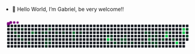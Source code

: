 - 👋 Hello World, I’m Gabriel, be very welcome!!



<svg viewBox="-16 -32 880 192" width="880" height="192" xmlns="http://www.w3.org/2000/svg"><desc>Generated with https://github.com/Platane/snk</desc><style>:root{--cb:#1b1f230a;--cs:purple;--ce:#161b22;--c0:#161b22;--c1:#01311f;--c2:#034525;--c3:#0f6d31;--c4:#00c647}.c{shape-rendering:geometricPrecision;fill:var(--ce);stroke-width:1px;stroke:var(--cb);animation:none 39300ms linear infinite;width:12px;height:12px}@keyframes c0{0.75%{fill:var(--c1)}0.77%,100%{fill:var(--ce)}}.c.c0{fill:var(--c1);animation-name:c0}@keyframes c1{45.54%{fill:var(--c2)}45.56%,100%{fill:var(--ce)}}.c.c1{fill:var(--c2);animation-name:c1}@keyframes c2{46.05%{fill:var(--c2)}46.07%,100%{fill:var(--ce)}}.c.c2{fill:var(--c2);animation-name:c2}@keyframes c3{1.52%{fill:var(--c1)}1.54%,100%{fill:var(--ce)}}.c.c3{fill:var(--c1);animation-name:c3}@keyframes c4{2.28%{fill:var(--c1)}2.3%,100%{fill:var(--ce)}}.c.c4{fill:var(--c1);animation-name:c4}@keyframes c5{3.04%{fill:var(--c1)}3.06%,100%{fill:var(--ce)}}.c.c5{fill:var(--c1);animation-name:c5}@keyframes c6{72.76%{fill:var(--c3)}72.78%,100%{fill:var(--ce)}}.c.c6{fill:var(--c3);animation-name:c6}@keyframes c7{4.32%{fill:var(--c1)}4.34%,100%{fill:var(--ce)}}.c.c7{fill:var(--c1);animation-name:c7}@keyframes c8{4.82%{fill:var(--c1)}4.84%,100%{fill:var(--ce)}}.c.c8{fill:var(--c1);animation-name:c8}@keyframes c9{42.23%{fill:var(--c2)}42.25%,100%{fill:var(--ce)}}.c.c9{fill:var(--c2);animation-name:c9}@keyframes ca{5.59%{fill:var(--c1)}5.61%,100%{fill:var(--ce)}}.c.ca{fill:var(--c1);animation-name:ca}@keyframes cb{41.47%{fill:var(--c2)}41.49%,100%{fill:var(--ce)}}.c.cb{fill:var(--c2);animation-name:cb}@keyframes cc{6.61%{fill:var(--c1)}6.63%,100%{fill:var(--ce)}}.c.cc{fill:var(--c1);animation-name:cc}@keyframes cd{42.74%{fill:var(--c2)}42.76%,100%{fill:var(--ce)}}.c.cd{fill:var(--c2);animation-name:cd}@keyframes ce{5.84%{fill:var(--c1)}5.86%,100%{fill:var(--ce)}}.c.ce{fill:var(--c1);animation-name:ce}@keyframes cf{6.1%{fill:var(--c1)}6.12%,100%{fill:var(--ce)}}.c.cf{fill:var(--c1);animation-name:cf}@keyframes cg{8.9%{fill:var(--c1)}8.92%,100%{fill:var(--ce)}}.c.cg{fill:var(--c1);animation-name:cg}@keyframes ch{9.4%{fill:var(--c1)}9.42%,100%{fill:var(--ce)}}.c.ch{fill:var(--c1);animation-name:ch}@keyframes ci{69.71%{fill:var(--c3)}69.73%,100%{fill:var(--ce)}}.c.ci{fill:var(--c3);animation-name:ci}@keyframes cj{10.42%{fill:var(--c1)}10.44%,100%{fill:var(--ce)}}.c.cj{fill:var(--c1);animation-name:cj}@keyframes ck{10.68%{fill:var(--c1)}10.7%,100%{fill:var(--ce)}}.c.ck{fill:var(--c1);animation-name:ck}@keyframes cl{11.69%{fill:var(--c1)}11.71%,100%{fill:var(--ce)}}.c.cl{fill:var(--c1);animation-name:cl}@keyframes cm{34.85%{fill:var(--c2)}34.87%,100%{fill:var(--ce)}}.c.cm{fill:var(--c2);animation-name:cm}@keyframes cn{78.87%{fill:var(--c4)}78.89%,100%{fill:var(--ce)}}.c.cn{fill:var(--c4);animation-name:cn}@keyframes co{18.57%{fill:var(--c1)}18.59%,100%{fill:var(--ce)}}.c.co{fill:var(--c1);animation-name:co}@keyframes cp{14.24%{fill:var(--c1)}14.26%,100%{fill:var(--ce)}}.c.cp{fill:var(--c1);animation-name:cp}@keyframes cq{34.34%{fill:var(--c2)}34.36%,100%{fill:var(--ce)}}.c.cq{fill:var(--c2);animation-name:cq}@keyframes cr{36.38%{fill:var(--c2)}36.4%,100%{fill:var(--ce)}}.c.cr{fill:var(--c2);animation-name:cr}@keyframes cs{33.58%{fill:var(--c2)}33.6%,100%{fill:var(--ce)}}.c.cs{fill:var(--c2);animation-name:cs}@keyframes ct{17.04%{fill:var(--c1)}17.06%,100%{fill:var(--ce)}}.c.ct{fill:var(--c1);animation-name:ct}@keyframes cu{15.26%{fill:var(--c1)}15.28%,100%{fill:var(--ce)}}.c.cu{fill:var(--c1);animation-name:cu}@keyframes cv{33.32%{fill:var(--c2)}33.34%,100%{fill:var(--ce)}}.c.cv{fill:var(--c2);animation-name:cv}@keyframes cw{16.78%{fill:var(--c1)}16.8%,100%{fill:var(--ce)}}.c.cw{fill:var(--c1);animation-name:cw}@keyframes cx{16.27%{fill:var(--c1)}16.29%,100%{fill:var(--ce)}}.c.cx{fill:var(--c1);animation-name:cx}@keyframes cy{21.62%{fill:var(--c1)}21.64%,100%{fill:var(--ce)}}.c.cy{fill:var(--c1);animation-name:cy}@keyframes cz{31.29%{fill:var(--c2)}31.31%,100%{fill:var(--ce)}}.c.cz{fill:var(--c2);animation-name:cz}@keyframes c10{24.93%{fill:var(--c1)}24.95%,100%{fill:var(--ce)}}.c.c10{fill:var(--c1);animation-name:c10}@keyframes c11{25.18%{fill:var(--c1)}25.2%,100%{fill:var(--ce)}}.c.c11{fill:var(--c1);animation-name:c11}@keyframes c12{63.6%{fill:var(--c3)}63.62%,100%{fill:var(--ce)}}.c.c12{fill:var(--c3);animation-name:c12}@keyframes c13{22.13%{fill:var(--c1)}22.15%,100%{fill:var(--ce)}}.c.c13{fill:var(--c1);animation-name:c13}@keyframes c14{25.44%{fill:var(--c1)}25.46%,100%{fill:var(--ce)}}.c.c14{fill:var(--c1);animation-name:c14}@keyframes c15{30.02%{fill:var(--c2)}30.04%,100%{fill:var(--ce)}}.c.c15{fill:var(--c2);animation-name:c15}@keyframes c16{24.42%{fill:var(--c1)}24.44%,100%{fill:var(--ce)}}.c.c16{fill:var(--c1);animation-name:c16}@keyframes c17{24.16%{fill:var(--c1)}24.18%,100%{fill:var(--ce)}}.c.c17{fill:var(--c1);animation-name:c17}@keyframes c18{23.91%{fill:var(--c1)}23.93%,100%{fill:var(--ce)}}.c.c18{fill:var(--c1);animation-name:c18}@keyframes c19{29.76%{fill:var(--c2)}29.78%,100%{fill:var(--ce)}}.c.c19{fill:var(--c2);animation-name:c19}@keyframes c1a{22.89%{fill:var(--c1)}22.91%,100%{fill:var(--ce)}}.c.c1a{fill:var(--c1);animation-name:c1a}@keyframes c1b{29%{fill:var(--c2)}29.02%,100%{fill:var(--ce)}}.c.c1b{fill:var(--c2);animation-name:c1b}@keyframes c1c{61.82%{fill:var(--c3)}61.84%,100%{fill:var(--ce)}}.c.c1c{fill:var(--c3);animation-name:c1c}@keyframes c1d{83.45%{fill:var(--c4)}83.47%,100%{fill:var(--ce)}}.c.c1d{fill:var(--c4);animation-name:c1d}@keyframes c1e{27.47%{fill:var(--c1)}27.49%,100%{fill:var(--ce)}}.c.c1e{fill:var(--c1);animation-name:c1e}@keyframes c1f{28.23%{fill:var(--c2)}28.25%,100%{fill:var(--ce)}}.c.c1f{fill:var(--c2);animation-name:c1f}@keyframes c1g{84.72%{fill:var(--c4)}84.74%,100%{fill:var(--ce)}}.c.c1g{fill:var(--c4);animation-name:c1g}@keyframes c1h{86.25%{fill:var(--c4)}86.27%,100%{fill:var(--ce)}}.c.c1h{fill:var(--c4);animation-name:c1h}@keyframes c1i{86%{fill:var(--c4)}86.02%,100%{fill:var(--ce)}}.c.c1i{fill:var(--c4);animation-name:c1i}@keyframes c1j{59.53%{fill:var(--c2)}59.55%,100%{fill:var(--ce)}}.c.c1j{fill:var(--c2);animation-name:c1j}@keyframes c1k{59.02%{fill:var(--c2)}59.04%,100%{fill:var(--ce)}}.c.c1k{fill:var(--c2);animation-name:c1k}.u{transform-origin:0 0;transform:scale(0,1);animation:none linear 39300ms infinite}@keyframes u0{0.75%{transform:scale(0.000,1)}0.77%,1.52%{transform:scale(0.032,1)}1.54%,2.28%{transform:scale(0.065,1)}2.3%,3.04%{transform:scale(0.097,1)}3.06%,4.32%{transform:scale(0.129,1)}4.34%,4.82%{transform:scale(0.161,1)}4.84%,5.59%{transform:scale(0.194,1)}5.61%,5.84%{transform:scale(0.226,1)}5.86%,6.1%{transform:scale(0.258,1)}6.12%,6.61%{transform:scale(0.290,1)}6.63%,8.9%{transform:scale(0.323,1)}8.92%,9.4%{transform:scale(0.355,1)}9.42%,10.42%{transform:scale(0.387,1)}10.44%,10.68%{transform:scale(0.419,1)}10.7%,11.69%{transform:scale(0.452,1)}11.71%,14.24%{transform:scale(0.484,1)}14.26%,15.26%{transform:scale(0.516,1)}15.28%,16.27%{transform:scale(0.548,1)}16.29%,16.78%{transform:scale(0.581,1)}16.8%,17.04%{transform:scale(0.613,1)}17.06%,18.57%{transform:scale(0.645,1)}18.59%,21.62%{transform:scale(0.677,1)}21.64%,22.13%{transform:scale(0.710,1)}22.15%,22.89%{transform:scale(0.742,1)}22.91%,23.91%{transform:scale(0.774,1)}23.93%,24.16%{transform:scale(0.806,1)}24.18%,24.42%{transform:scale(0.839,1)}24.44%,24.93%{transform:scale(0.871,1)}24.95%,25.18%{transform:scale(0.903,1)}25.2%,25.44%{transform:scale(0.935,1)}25.46%,27.47%{transform:scale(0.968,1)}27.49%,100%{transform:scale(1.000,1)}}.u.u0{fill:var(--c1);animation-name:u0;transform-origin:0.0px 0}@keyframes u1{28.23%{transform:scale(0.000,1)}28.25%,29%{transform:scale(0.059,1)}29.02%,29.76%{transform:scale(0.118,1)}29.78%,30.02%{transform:scale(0.176,1)}30.04%,31.29%{transform:scale(0.235,1)}31.31%,33.32%{transform:scale(0.294,1)}33.34%,33.58%{transform:scale(0.353,1)}33.6%,34.34%{transform:scale(0.412,1)}34.36%,34.85%{transform:scale(0.471,1)}34.87%,36.38%{transform:scale(0.529,1)}36.4%,41.47%{transform:scale(0.588,1)}41.49%,42.23%{transform:scale(0.647,1)}42.25%,42.74%{transform:scale(0.706,1)}42.76%,45.54%{transform:scale(0.765,1)}45.56%,46.05%{transform:scale(0.824,1)}46.07%,59.02%{transform:scale(0.882,1)}59.04%,59.53%{transform:scale(0.941,1)}59.55%,100%{transform:scale(1.000,1)}}.u.u1{fill:var(--c2);animation-name:u1;transform-origin:461.2px 0}@keyframes u2{61.82%{transform:scale(0.000,1)}61.84%,63.6%{transform:scale(0.250,1)}63.62%,69.71%{transform:scale(0.500,1)}69.73%,72.76%{transform:scale(0.750,1)}72.78%,100%{transform:scale(1.000,1)}}.u.u2{fill:var(--c3);animation-name:u2;transform-origin:714.1px 0}@keyframes u3{78.87%{transform:scale(0.000,1)}78.89%,83.45%{transform:scale(0.200,1)}83.47%,84.72%{transform:scale(0.400,1)}84.74%,86%{transform:scale(0.600,1)}86.02%,86.25%{transform:scale(0.800,1)}86.27%,100%{transform:scale(1.000,1)}}.u.u3{fill:var(--c4);animation-name:u3;transform-origin:773.6px 0}.s{shape-rendering:geometricPrecision;fill:var(--cs);animation:none linear 39300ms infinite}@keyframes s0{0%,99.75%{transform:translate(0px,-16px)}0.25%{transform:translate(0px,0px)}0.51%{transform:translate(16px,0px)}0.76%{transform:translate(16px,16px)}1.53%,98.22%{transform:translate(64px,16px)}2.29%{transform:translate(64px,64px)}2.8%{transform:translate(96px,64px)}3.05%{transform:translate(96px,80px)}3.56%{transform:translate(128px,80px)}4.33%{transform:translate(128px,32px)}4.83%{transform:translate(160px,32px)}5.09%{transform:translate(160px,48px)}5.34%{transform:translate(176px,48px)}5.6%{transform:translate(176px,64px)}5.85%{transform:translate(192px,64px)}6.36%{transform:translate(192px,96px)}6.87%{transform:translate(160px,96px)}7.38%{transform:translate(160px,64px)}8.4%{transform:translate(224px,64px)}8.91%{transform:translate(224px,32px)}9.92%{transform:translate(288px,32px)}10.18%{transform:translate(288px,48px)}10.43%{transform:translate(304px,48px)}10.69%{transform:translate(304px,64px)}11.2%{transform:translate(336px,64px)}11.7%{transform:translate(336px,32px)}13.99%{transform:translate(480px,32px)}14.25%,34.61%{transform:translate(480px,48px)}15.78%{transform:translate(576px,48px)}16.28%{transform:translate(576px,80px)}17.3%{transform:translate(512px,80px)}17.56%{transform:translate(512px,96px)}18.07%{transform:translate(480px,96px)}18.32%{transform:translate(480px,80px)}18.58%{transform:translate(464px,80px)}18.83%{transform:translate(464px,96px)}21.37%{transform:translate(624px,96px)}21.63%{transform:translate(624px,80px)}22.14%{transform:translate(656px,80px)}22.39%{transform:translate(656px,96px)}23.16%{transform:translate(704px,96px)}23.66%{transform:translate(704px,64px)}23.92%,29.52%{transform:translate(688px,64px)}24.43%{transform:translate(688px,32px)}24.94%,63.1%{transform:translate(656px,32px)}25.19%{transform:translate(656px,48px)}26.21%,56.74%{transform:translate(720px,48px)}26.72%{transform:translate(720px,16px)}27.23%{transform:translate(752px,16px)}27.48%{transform:translate(752px,32px)}27.74%{transform:translate(768px,32px)}28.24%{transform:translate(768px,64px)}29.77%{transform:translate(688px,80px)}30.03%{transform:translate(672px,80px)}30.79%{transform:translate(672px,32px)}32.82%{transform:translate(544px,32px)}33.33%{transform:translate(544px,64px)}34.35%{transform:translate(480px,64px)}34.86%,78.63%{transform:translate(464px,48px)}35.11%{transform:translate(464px,32px)}35.62%{transform:translate(496px,32px)}36.39%{transform:translate(496px,80px)}41.48%{transform:translate(176px,80px)}42.24%{transform:translate(176px,32px)}42.49%{transform:translate(192px,32px)}42.75%{transform:translate(192px,16px)}45.29%{transform:translate(32px,16px)}45.55%{transform:translate(32px,32px)}45.8%{transform:translate(48px,32px)}46.06%{transform:translate(48px,48px)}57%{transform:translate(720px,64px)}58.78%{transform:translate(832px,64px)}59.8%{transform:translate(832px,0px)}61.32%{transform:translate(736px,0px)}61.83%{transform:translate(736px,32px)}63.61%{transform:translate(656px,64px)}63.87%{transform:translate(640px,64px)}64.38%{transform:translate(640px,32px)}72.77%{transform:translate(112px,32px)}73.03%{transform:translate(112px,48px)}78.88%{transform:translate(464px,64px)}83.21%{transform:translate(736px,64px)}83.46%{transform:translate(736px,48px)}84.22%{transform:translate(784px,48px)}84.73%{transform:translate(784px,80px)}85.24%{transform:translate(816px,80px)}86.26%{transform:translate(816px,16px)}98.73%{transform:translate(64px,-16px)}}.s.s0{transform:translate(0px,-16px);animation-name:s0}@keyframes s1{0%,99.75%{transform:translate(16px,-16px)}0.25%{transform:translate(0px,-16px)}0.51%{transform:translate(0px,0px)}0.76%{transform:translate(16px,0px)}1.02%{transform:translate(16px,16px)}1.78%,98.47%{transform:translate(64px,16px)}2.54%{transform:translate(64px,64px)}3.05%{transform:translate(96px,64px)}3.31%{transform:translate(96px,80px)}3.82%{transform:translate(128px,80px)}4.58%{transform:translate(128px,32px)}5.09%{transform:translate(160px,32px)}5.34%{transform:translate(160px,48px)}5.6%{transform:translate(176px,48px)}5.85%{transform:translate(176px,64px)}6.11%{transform:translate(192px,64px)}6.62%{transform:translate(192px,96px)}7.12%{transform:translate(160px,96px)}7.63%{transform:translate(160px,64px)}8.65%{transform:translate(224px,64px)}9.16%{transform:translate(224px,32px)}10.18%{transform:translate(288px,32px)}10.43%{transform:translate(288px,48px)}10.69%{transform:translate(304px,48px)}10.94%{transform:translate(304px,64px)}11.45%{transform:translate(336px,64px)}11.96%{transform:translate(336px,32px)}14.25%{transform:translate(480px,32px)}14.5%,34.86%{transform:translate(480px,48px)}16.03%{transform:translate(576px,48px)}16.54%{transform:translate(576px,80px)}17.56%{transform:translate(512px,80px)}17.81%{transform:translate(512px,96px)}18.32%{transform:translate(480px,96px)}18.58%{transform:translate(480px,80px)}18.83%{transform:translate(464px,80px)}19.08%{transform:translate(464px,96px)}21.63%{transform:translate(624px,96px)}21.88%{transform:translate(624px,80px)}22.39%{transform:translate(656px,80px)}22.65%{transform:translate(656px,96px)}23.41%{transform:translate(704px,96px)}23.92%{transform:translate(704px,64px)}24.17%,29.77%{transform:translate(688px,64px)}24.68%{transform:translate(688px,32px)}25.19%,63.36%{transform:translate(656px,32px)}25.45%{transform:translate(656px,48px)}26.46%,57%{transform:translate(720px,48px)}26.97%{transform:translate(720px,16px)}27.48%{transform:translate(752px,16px)}27.74%{transform:translate(752px,32px)}27.99%{transform:translate(768px,32px)}28.5%{transform:translate(768px,64px)}30.03%{transform:translate(688px,80px)}30.28%{transform:translate(672px,80px)}31.04%{transform:translate(672px,32px)}33.08%{transform:translate(544px,32px)}33.59%{transform:translate(544px,64px)}34.61%{transform:translate(480px,64px)}35.11%,78.88%{transform:translate(464px,48px)}35.37%{transform:translate(464px,32px)}35.88%{transform:translate(496px,32px)}36.64%{transform:translate(496px,80px)}41.73%{transform:translate(176px,80px)}42.49%{transform:translate(176px,32px)}42.75%{transform:translate(192px,32px)}43%{transform:translate(192px,16px)}45.55%{transform:translate(32px,16px)}45.8%{transform:translate(32px,32px)}46.06%{transform:translate(48px,32px)}46.31%{transform:translate(48px,48px)}57.25%{transform:translate(720px,64px)}59.03%{transform:translate(832px,64px)}60.05%{transform:translate(832px,0px)}61.58%{transform:translate(736px,0px)}62.09%{transform:translate(736px,32px)}63.87%{transform:translate(656px,64px)}64.12%{transform:translate(640px,64px)}64.63%{transform:translate(640px,32px)}73.03%{transform:translate(112px,32px)}73.28%{transform:translate(112px,48px)}79.13%{transform:translate(464px,64px)}83.46%{transform:translate(736px,64px)}83.72%{transform:translate(736px,48px)}84.48%{transform:translate(784px,48px)}84.99%{transform:translate(784px,80px)}85.5%{transform:translate(816px,80px)}86.51%{transform:translate(816px,16px)}98.98%{transform:translate(64px,-16px)}}.s.s1{transform:translate(16px,-16px);animation-name:s1}@keyframes s2{0%,99.75%{transform:translate(32px,-16px)}0.51%{transform:translate(0px,-16px)}0.76%{transform:translate(0px,0px)}1.02%{transform:translate(16px,0px)}1.27%{transform:translate(16px,16px)}2.04%,98.73%{transform:translate(64px,16px)}2.8%{transform:translate(64px,64px)}3.31%{transform:translate(96px,64px)}3.56%{transform:translate(96px,80px)}4.07%{transform:translate(128px,80px)}4.83%{transform:translate(128px,32px)}5.34%{transform:translate(160px,32px)}5.6%{transform:translate(160px,48px)}5.85%{transform:translate(176px,48px)}6.11%{transform:translate(176px,64px)}6.36%{transform:translate(192px,64px)}6.87%{transform:translate(192px,96px)}7.38%{transform:translate(160px,96px)}7.89%{transform:translate(160px,64px)}8.91%{transform:translate(224px,64px)}9.41%{transform:translate(224px,32px)}10.43%{transform:translate(288px,32px)}10.69%{transform:translate(288px,48px)}10.94%{transform:translate(304px,48px)}11.2%{transform:translate(304px,64px)}11.7%{transform:translate(336px,64px)}12.21%{transform:translate(336px,32px)}14.5%{transform:translate(480px,32px)}14.76%,35.11%{transform:translate(480px,48px)}16.28%{transform:translate(576px,48px)}16.79%{transform:translate(576px,80px)}17.81%{transform:translate(512px,80px)}18.07%{transform:translate(512px,96px)}18.58%{transform:translate(480px,96px)}18.83%{transform:translate(480px,80px)}19.08%{transform:translate(464px,80px)}19.34%{transform:translate(464px,96px)}21.88%{transform:translate(624px,96px)}22.14%{transform:translate(624px,80px)}22.65%{transform:translate(656px,80px)}22.9%{transform:translate(656px,96px)}23.66%{transform:translate(704px,96px)}24.17%{transform:translate(704px,64px)}24.43%,30.03%{transform:translate(688px,64px)}24.94%{transform:translate(688px,32px)}25.45%,63.61%{transform:translate(656px,32px)}25.7%{transform:translate(656px,48px)}26.72%,57.25%{transform:translate(720px,48px)}27.23%{transform:translate(720px,16px)}27.74%{transform:translate(752px,16px)}27.99%{transform:translate(752px,32px)}28.24%{transform:translate(768px,32px)}28.75%{transform:translate(768px,64px)}30.28%{transform:translate(688px,80px)}30.53%{transform:translate(672px,80px)}31.3%{transform:translate(672px,32px)}33.33%{transform:translate(544px,32px)}33.84%{transform:translate(544px,64px)}34.86%{transform:translate(480px,64px)}35.37%,79.13%{transform:translate(464px,48px)}35.62%{transform:translate(464px,32px)}36.13%{transform:translate(496px,32px)}36.9%{transform:translate(496px,80px)}41.98%{transform:translate(176px,80px)}42.75%{transform:translate(176px,32px)}43%{transform:translate(192px,32px)}43.26%{transform:translate(192px,16px)}45.8%{transform:translate(32px,16px)}46.06%{transform:translate(32px,32px)}46.31%{transform:translate(48px,32px)}46.56%{transform:translate(48px,48px)}57.51%{transform:translate(720px,64px)}59.29%{transform:translate(832px,64px)}60.31%{transform:translate(832px,0px)}61.83%{transform:translate(736px,0px)}62.34%{transform:translate(736px,32px)}64.12%{transform:translate(656px,64px)}64.38%{transform:translate(640px,64px)}64.89%{transform:translate(640px,32px)}73.28%{transform:translate(112px,32px)}73.54%{transform:translate(112px,48px)}79.39%{transform:translate(464px,64px)}83.72%{transform:translate(736px,64px)}83.97%{transform:translate(736px,48px)}84.73%{transform:translate(784px,48px)}85.24%{transform:translate(784px,80px)}85.75%{transform:translate(816px,80px)}86.77%{transform:translate(816px,16px)}99.24%{transform:translate(64px,-16px)}}.s.s2{transform:translate(32px,-16px);animation-name:s2}@keyframes s3{0%,99.75%{transform:translate(48px,-16px)}0.76%{transform:translate(0px,-16px)}1.02%{transform:translate(0px,0px)}1.27%{transform:translate(16px,0px)}1.53%{transform:translate(16px,16px)}2.29%,98.98%{transform:translate(64px,16px)}3.05%{transform:translate(64px,64px)}3.56%{transform:translate(96px,64px)}3.82%{transform:translate(96px,80px)}4.33%{transform:translate(128px,80px)}5.09%{transform:translate(128px,32px)}5.6%{transform:translate(160px,32px)}5.85%{transform:translate(160px,48px)}6.11%{transform:translate(176px,48px)}6.36%{transform:translate(176px,64px)}6.62%{transform:translate(192px,64px)}7.12%{transform:translate(192px,96px)}7.63%{transform:translate(160px,96px)}8.14%{transform:translate(160px,64px)}9.16%{transform:translate(224px,64px)}9.67%{transform:translate(224px,32px)}10.69%{transform:translate(288px,32px)}10.94%{transform:translate(288px,48px)}11.2%{transform:translate(304px,48px)}11.45%{transform:translate(304px,64px)}11.96%{transform:translate(336px,64px)}12.47%{transform:translate(336px,32px)}14.76%{transform:translate(480px,32px)}15.01%,35.37%{transform:translate(480px,48px)}16.54%{transform:translate(576px,48px)}17.05%{transform:translate(576px,80px)}18.07%{transform:translate(512px,80px)}18.32%{transform:translate(512px,96px)}18.83%{transform:translate(480px,96px)}19.08%{transform:translate(480px,80px)}19.34%{transform:translate(464px,80px)}19.59%{transform:translate(464px,96px)}22.14%{transform:translate(624px,96px)}22.39%{transform:translate(624px,80px)}22.9%{transform:translate(656px,80px)}23.16%{transform:translate(656px,96px)}23.92%{transform:translate(704px,96px)}24.43%{transform:translate(704px,64px)}24.68%,30.28%{transform:translate(688px,64px)}25.19%{transform:translate(688px,32px)}25.7%,63.87%{transform:translate(656px,32px)}25.95%{transform:translate(656px,48px)}26.97%,57.51%{transform:translate(720px,48px)}27.48%{transform:translate(720px,16px)}27.99%{transform:translate(752px,16px)}28.24%{transform:translate(752px,32px)}28.5%{transform:translate(768px,32px)}29.01%{transform:translate(768px,64px)}30.53%{transform:translate(688px,80px)}30.79%{transform:translate(672px,80px)}31.55%{transform:translate(672px,32px)}33.59%{transform:translate(544px,32px)}34.1%{transform:translate(544px,64px)}35.11%{transform:translate(480px,64px)}35.62%,79.39%{transform:translate(464px,48px)}35.88%{transform:translate(464px,32px)}36.39%{transform:translate(496px,32px)}37.15%{transform:translate(496px,80px)}42.24%{transform:translate(176px,80px)}43%{transform:translate(176px,32px)}43.26%{transform:translate(192px,32px)}43.51%{transform:translate(192px,16px)}46.06%{transform:translate(32px,16px)}46.31%{transform:translate(32px,32px)}46.56%{transform:translate(48px,32px)}46.82%{transform:translate(48px,48px)}57.76%{transform:translate(720px,64px)}59.54%{transform:translate(832px,64px)}60.56%{transform:translate(832px,0px)}62.09%{transform:translate(736px,0px)}62.6%{transform:translate(736px,32px)}64.38%{transform:translate(656px,64px)}64.63%{transform:translate(640px,64px)}65.14%{transform:translate(640px,32px)}73.54%{transform:translate(112px,32px)}73.79%{transform:translate(112px,48px)}79.64%{transform:translate(464px,64px)}83.97%{transform:translate(736px,64px)}84.22%{transform:translate(736px,48px)}84.99%{transform:translate(784px,48px)}85.5%{transform:translate(784px,80px)}86.01%{transform:translate(816px,80px)}87.02%{transform:translate(816px,16px)}99.49%{transform:translate(64px,-16px)}}.s.s3{transform:translate(48px,-16px);animation-name:s3}</style><rect class="c" x="2" y="2" rx="2" ry="2"/><rect class="c" x="2" y="18" rx="2" ry="2"/><rect class="c" x="2" y="34" rx="2" ry="2"/><rect class="c" x="2" y="50" rx="2" ry="2"/><rect class="c" x="2" y="66" rx="2" ry="2"/><rect class="c" x="2" y="82" rx="2" ry="2"/><rect class="c" x="2" y="98" rx="2" ry="2"/><rect class="c" x="18" y="2" rx="2" ry="2"/><rect class="c c0" x="18" y="18" rx="2" ry="2"/><rect class="c" x="18" y="34" rx="2" ry="2"/><rect class="c" x="18" y="50" rx="2" ry="2"/><rect class="c" x="18" y="66" rx="2" ry="2"/><rect class="c" x="18" y="82" rx="2" ry="2"/><rect class="c" x="18" y="98" rx="2" ry="2"/><rect class="c" x="34" y="2" rx="2" ry="2"/><rect class="c" x="34" y="18" rx="2" ry="2"/><rect class="c c1" x="34" y="34" rx="2" ry="2"/><rect class="c" x="34" y="50" rx="2" ry="2"/><rect class="c" x="34" y="66" rx="2" ry="2"/><rect class="c" x="34" y="82" rx="2" ry="2"/><rect class="c" x="34" y="98" rx="2" ry="2"/><rect class="c" x="50" y="2" rx="2" ry="2"/><rect class="c" x="50" y="18" rx="2" ry="2"/><rect class="c" x="50" y="34" rx="2" ry="2"/><rect class="c c2" x="50" y="50" rx="2" ry="2"/><rect class="c" x="50" y="66" rx="2" ry="2"/><rect class="c" x="50" y="82" rx="2" ry="2"/><rect class="c" x="50" y="98" rx="2" ry="2"/><rect class="c" x="66" y="2" rx="2" ry="2"/><rect class="c c3" x="66" y="18" rx="2" ry="2"/><rect class="c" x="66" y="34" rx="2" ry="2"/><rect class="c" x="66" y="50" rx="2" ry="2"/><rect class="c c4" x="66" y="66" rx="2" ry="2"/><rect class="c" x="66" y="82" rx="2" ry="2"/><rect class="c" x="66" y="98" rx="2" ry="2"/><rect class="c" x="82" y="2" rx="2" ry="2"/><rect class="c" x="82" y="18" rx="2" ry="2"/><rect class="c" x="82" y="34" rx="2" ry="2"/><rect class="c" x="82" y="50" rx="2" ry="2"/><rect class="c" x="82" y="66" rx="2" ry="2"/><rect class="c" x="82" y="82" rx="2" ry="2"/><rect class="c" x="82" y="98" rx="2" ry="2"/><rect class="c" x="98" y="2" rx="2" ry="2"/><rect class="c" x="98" y="18" rx="2" ry="2"/><rect class="c" x="98" y="34" rx="2" ry="2"/><rect class="c" x="98" y="50" rx="2" ry="2"/><rect class="c" x="98" y="66" rx="2" ry="2"/><rect class="c c5" x="98" y="82" rx="2" ry="2"/><rect class="c" x="98" y="98" rx="2" ry="2"/><rect class="c" x="114" y="2" rx="2" ry="2"/><rect class="c" x="114" y="18" rx="2" ry="2"/><rect class="c c6" x="114" y="34" rx="2" ry="2"/><rect class="c" x="114" y="50" rx="2" ry="2"/><rect class="c" x="114" y="66" rx="2" ry="2"/><rect class="c" x="114" y="82" rx="2" ry="2"/><rect class="c" x="114" y="98" rx="2" ry="2"/><rect class="c" x="130" y="2" rx="2" ry="2"/><rect class="c" x="130" y="18" rx="2" ry="2"/><rect class="c c7" x="130" y="34" rx="2" ry="2"/><rect class="c" x="130" y="50" rx="2" ry="2"/><rect class="c" x="130" y="66" rx="2" ry="2"/><rect class="c" x="130" y="82" rx="2" ry="2"/><rect class="c" x="130" y="98" rx="2" ry="2"/><rect class="c" x="146" y="2" rx="2" ry="2"/><rect class="c" x="146" y="18" rx="2" ry="2"/><rect class="c" x="146" y="34" rx="2" ry="2"/><rect class="c" x="146" y="50" rx="2" ry="2"/><rect class="c" x="146" y="66" rx="2" ry="2"/><rect class="c" x="146" y="82" rx="2" ry="2"/><rect class="c" x="146" y="98" rx="2" ry="2"/><rect class="c" x="162" y="2" rx="2" ry="2"/><rect class="c" x="162" y="18" rx="2" ry="2"/><rect class="c c8" x="162" y="34" rx="2" ry="2"/><rect class="c" x="162" y="50" rx="2" ry="2"/><rect class="c" x="162" y="66" rx="2" ry="2"/><rect class="c" x="162" y="82" rx="2" ry="2"/><rect class="c" x="162" y="98" rx="2" ry="2"/><rect class="c" x="178" y="2" rx="2" ry="2"/><rect class="c" x="178" y="18" rx="2" ry="2"/><rect class="c c9" x="178" y="34" rx="2" ry="2"/><rect class="c" x="178" y="50" rx="2" ry="2"/><rect class="c ca" x="178" y="66" rx="2" ry="2"/><rect class="c cb" x="178" y="82" rx="2" ry="2"/><rect class="c cc" x="178" y="98" rx="2" ry="2"/><rect class="c" x="194" y="2" rx="2" ry="2"/><rect class="c cd" x="194" y="18" rx="2" ry="2"/><rect class="c" x="194" y="34" rx="2" ry="2"/><rect class="c" x="194" y="50" rx="2" ry="2"/><rect class="c ce" x="194" y="66" rx="2" ry="2"/><rect class="c cf" x="194" y="82" rx="2" ry="2"/><rect class="c" x="194" y="98" rx="2" ry="2"/><rect class="c" x="210" y="2" rx="2" ry="2"/><rect class="c" x="210" y="18" rx="2" ry="2"/><rect class="c" x="210" y="34" rx="2" ry="2"/><rect class="c" x="210" y="50" rx="2" ry="2"/><rect class="c" x="210" y="66" rx="2" ry="2"/><rect class="c" x="210" y="82" rx="2" ry="2"/><rect class="c" x="210" y="98" rx="2" ry="2"/><rect class="c" x="226" y="2" rx="2" ry="2"/><rect class="c" x="226" y="18" rx="2" ry="2"/><rect class="c cg" x="226" y="34" rx="2" ry="2"/><rect class="c" x="226" y="50" rx="2" ry="2"/><rect class="c" x="226" y="66" rx="2" ry="2"/><rect class="c" x="226" y="82" rx="2" ry="2"/><rect class="c" x="226" y="98" rx="2" ry="2"/><rect class="c" x="242" y="2" rx="2" ry="2"/><rect class="c" x="242" y="18" rx="2" ry="2"/><rect class="c" x="242" y="34" rx="2" ry="2"/><rect class="c" x="242" y="50" rx="2" ry="2"/><rect class="c" x="242" y="66" rx="2" ry="2"/><rect class="c" x="242" y="82" rx="2" ry="2"/><rect class="c" x="242" y="98" rx="2" ry="2"/><rect class="c" x="258" y="2" rx="2" ry="2"/><rect class="c" x="258" y="18" rx="2" ry="2"/><rect class="c ch" x="258" y="34" rx="2" ry="2"/><rect class="c" x="258" y="50" rx="2" ry="2"/><rect class="c" x="258" y="66" rx="2" ry="2"/><rect class="c" x="258" y="82" rx="2" ry="2"/><rect class="c" x="258" y="98" rx="2" ry="2"/><rect class="c" x="274" y="2" rx="2" ry="2"/><rect class="c" x="274" y="18" rx="2" ry="2"/><rect class="c" x="274" y="34" rx="2" ry="2"/><rect class="c" x="274" y="50" rx="2" ry="2"/><rect class="c" x="274" y="66" rx="2" ry="2"/><rect class="c" x="274" y="82" rx="2" ry="2"/><rect class="c" x="274" y="98" rx="2" ry="2"/><rect class="c" x="290" y="2" rx="2" ry="2"/><rect class="c" x="290" y="18" rx="2" ry="2"/><rect class="c" x="290" y="34" rx="2" ry="2"/><rect class="c" x="290" y="50" rx="2" ry="2"/><rect class="c" x="290" y="66" rx="2" ry="2"/><rect class="c" x="290" y="82" rx="2" ry="2"/><rect class="c" x="290" y="98" rx="2" ry="2"/><rect class="c" x="306" y="2" rx="2" ry="2"/><rect class="c" x="306" y="18" rx="2" ry="2"/><rect class="c ci" x="306" y="34" rx="2" ry="2"/><rect class="c cj" x="306" y="50" rx="2" ry="2"/><rect class="c ck" x="306" y="66" rx="2" ry="2"/><rect class="c" x="306" y="82" rx="2" ry="2"/><rect class="c" x="306" y="98" rx="2" ry="2"/><rect class="c" x="322" y="2" rx="2" ry="2"/><rect class="c" x="322" y="18" rx="2" ry="2"/><rect class="c" x="322" y="34" rx="2" ry="2"/><rect class="c" x="322" y="50" rx="2" ry="2"/><rect class="c" x="322" y="66" rx="2" ry="2"/><rect class="c" x="322" y="82" rx="2" ry="2"/><rect class="c" x="322" y="98" rx="2" ry="2"/><rect class="c" x="338" y="2" rx="2" ry="2"/><rect class="c" x="338" y="18" rx="2" ry="2"/><rect class="c cl" x="338" y="34" rx="2" ry="2"/><rect class="c" x="338" y="50" rx="2" ry="2"/><rect class="c" x="338" y="66" rx="2" ry="2"/><rect class="c" x="338" y="82" rx="2" ry="2"/><rect class="c" x="338" y="98" rx="2" ry="2"/><rect class="c" x="354" y="2" rx="2" ry="2"/><rect class="c" x="354" y="18" rx="2" ry="2"/><rect class="c" x="354" y="34" rx="2" ry="2"/><rect class="c" x="354" y="50" rx="2" ry="2"/><rect class="c" x="354" y="66" rx="2" ry="2"/><rect class="c" x="354" y="82" rx="2" ry="2"/><rect class="c" x="354" y="98" rx="2" ry="2"/><rect class="c" x="370" y="2" rx="2" ry="2"/><rect class="c" x="370" y="18" rx="2" ry="2"/><rect class="c" x="370" y="34" rx="2" ry="2"/><rect class="c" x="370" y="50" rx="2" ry="2"/><rect class="c" x="370" y="66" rx="2" ry="2"/><rect class="c" x="370" y="82" rx="2" ry="2"/><rect class="c" x="370" y="98" rx="2" ry="2"/><rect class="c" x="386" y="2" rx="2" ry="2"/><rect class="c" x="386" y="18" rx="2" ry="2"/><rect class="c" x="386" y="34" rx="2" ry="2"/><rect class="c" x="386" y="50" rx="2" ry="2"/><rect class="c" x="386" y="66" rx="2" ry="2"/><rect class="c" x="386" y="82" rx="2" ry="2"/><rect class="c" x="386" y="98" rx="2" ry="2"/><rect class="c" x="402" y="2" rx="2" ry="2"/><rect class="c" x="402" y="18" rx="2" ry="2"/><rect class="c" x="402" y="34" rx="2" ry="2"/><rect class="c" x="402" y="50" rx="2" ry="2"/><rect class="c" x="402" y="66" rx="2" ry="2"/><rect class="c" x="402" y="82" rx="2" ry="2"/><rect class="c" x="402" y="98" rx="2" ry="2"/><rect class="c" x="418" y="2" rx="2" ry="2"/><rect class="c" x="418" y="18" rx="2" ry="2"/><rect class="c" x="418" y="34" rx="2" ry="2"/><rect class="c" x="418" y="50" rx="2" ry="2"/><rect class="c" x="418" y="66" rx="2" ry="2"/><rect class="c" x="418" y="82" rx="2" ry="2"/><rect class="c" x="418" y="98" rx="2" ry="2"/><rect class="c" x="434" y="2" rx="2" ry="2"/><rect class="c" x="434" y="18" rx="2" ry="2"/><rect class="c" x="434" y="34" rx="2" ry="2"/><rect class="c" x="434" y="50" rx="2" ry="2"/><rect class="c" x="434" y="66" rx="2" ry="2"/><rect class="c" x="434" y="82" rx="2" ry="2"/><rect class="c" x="434" y="98" rx="2" ry="2"/><rect class="c" x="450" y="2" rx="2" ry="2"/><rect class="c" x="450" y="18" rx="2" ry="2"/><rect class="c" x="450" y="34" rx="2" ry="2"/><rect class="c" x="450" y="50" rx="2" ry="2"/><rect class="c" x="450" y="66" rx="2" ry="2"/><rect class="c" x="450" y="82" rx="2" ry="2"/><rect class="c" x="450" y="98" rx="2" ry="2"/><rect class="c" x="466" y="2" rx="2" ry="2"/><rect class="c" x="466" y="18" rx="2" ry="2"/><rect class="c" x="466" y="34" rx="2" ry="2"/><rect class="c cm" x="466" y="50" rx="2" ry="2"/><rect class="c cn" x="466" y="66" rx="2" ry="2"/><rect class="c co" x="466" y="82" rx="2" ry="2"/><rect class="c" x="466" y="98" rx="2" ry="2"/><rect class="c" x="482" y="2" rx="2" ry="2"/><rect class="c" x="482" y="18" rx="2" ry="2"/><rect class="c" x="482" y="34" rx="2" ry="2"/><rect class="c cp" x="482" y="50" rx="2" ry="2"/><rect class="c cq" x="482" y="66" rx="2" ry="2"/><rect class="c" x="482" y="82" rx="2" ry="2"/><rect class="c" x="482" y="98" rx="2" ry="2"/><rect class="c" x="498" y="2" rx="2" ry="2"/><rect class="c" x="498" y="18" rx="2" ry="2"/><rect class="c" x="498" y="34" rx="2" ry="2"/><rect class="c" x="498" y="50" rx="2" ry="2"/><rect class="c" x="498" y="66" rx="2" ry="2"/><rect class="c cr" x="498" y="82" rx="2" ry="2"/><rect class="c" x="498" y="98" rx="2" ry="2"/><rect class="c" x="514" y="2" rx="2" ry="2"/><rect class="c" x="514" y="18" rx="2" ry="2"/><rect class="c" x="514" y="34" rx="2" ry="2"/><rect class="c" x="514" y="50" rx="2" ry="2"/><rect class="c" x="514" y="66" rx="2" ry="2"/><rect class="c" x="514" y="82" rx="2" ry="2"/><rect class="c" x="514" y="98" rx="2" ry="2"/><rect class="c" x="530" y="2" rx="2" ry="2"/><rect class="c" x="530" y="18" rx="2" ry="2"/><rect class="c" x="530" y="34" rx="2" ry="2"/><rect class="c" x="530" y="50" rx="2" ry="2"/><rect class="c cs" x="530" y="66" rx="2" ry="2"/><rect class="c ct" x="530" y="82" rx="2" ry="2"/><rect class="c" x="530" y="98" rx="2" ry="2"/><rect class="c" x="546" y="2" rx="2" ry="2"/><rect class="c" x="546" y="18" rx="2" ry="2"/><rect class="c" x="546" y="34" rx="2" ry="2"/><rect class="c cu" x="546" y="50" rx="2" ry="2"/><rect class="c cv" x="546" y="66" rx="2" ry="2"/><rect class="c cw" x="546" y="82" rx="2" ry="2"/><rect class="c" x="546" y="98" rx="2" ry="2"/><rect class="c" x="562" y="2" rx="2" ry="2"/><rect class="c" x="562" y="18" rx="2" ry="2"/><rect class="c" x="562" y="34" rx="2" ry="2"/><rect class="c" x="562" y="50" rx="2" ry="2"/><rect class="c" x="562" y="66" rx="2" ry="2"/><rect class="c" x="562" y="82" rx="2" ry="2"/><rect class="c" x="562" y="98" rx="2" ry="2"/><rect class="c" x="578" y="2" rx="2" ry="2"/><rect class="c" x="578" y="18" rx="2" ry="2"/><rect class="c" x="578" y="34" rx="2" ry="2"/><rect class="c" x="578" y="50" rx="2" ry="2"/><rect class="c" x="578" y="66" rx="2" ry="2"/><rect class="c cx" x="578" y="82" rx="2" ry="2"/><rect class="c" x="578" y="98" rx="2" ry="2"/><rect class="c" x="594" y="2" rx="2" ry="2"/><rect class="c" x="594" y="18" rx="2" ry="2"/><rect class="c" x="594" y="34" rx="2" ry="2"/><rect class="c" x="594" y="50" rx="2" ry="2"/><rect class="c" x="594" y="66" rx="2" ry="2"/><rect class="c" x="594" y="82" rx="2" ry="2"/><rect class="c" x="594" y="98" rx="2" ry="2"/><rect class="c" x="610" y="2" rx="2" ry="2"/><rect class="c" x="610" y="18" rx="2" ry="2"/><rect class="c" x="610" y="34" rx="2" ry="2"/><rect class="c" x="610" y="50" rx="2" ry="2"/><rect class="c" x="610" y="66" rx="2" ry="2"/><rect class="c" x="610" y="82" rx="2" ry="2"/><rect class="c" x="610" y="98" rx="2" ry="2"/><rect class="c" x="626" y="2" rx="2" ry="2"/><rect class="c" x="626" y="18" rx="2" ry="2"/><rect class="c" x="626" y="34" rx="2" ry="2"/><rect class="c" x="626" y="50" rx="2" ry="2"/><rect class="c" x="626" y="66" rx="2" ry="2"/><rect class="c cy" x="626" y="82" rx="2" ry="2"/><rect class="c" x="626" y="98" rx="2" ry="2"/><rect class="c" x="642" y="2" rx="2" ry="2"/><rect class="c" x="642" y="18" rx="2" ry="2"/><rect class="c cz" x="642" y="34" rx="2" ry="2"/><rect class="c" x="642" y="50" rx="2" ry="2"/><rect class="c" x="642" y="66" rx="2" ry="2"/><rect class="c" x="642" y="82" rx="2" ry="2"/><rect class="c" x="642" y="98" rx="2" ry="2"/><rect class="c" x="658" y="2" rx="2" ry="2"/><rect class="c" x="658" y="18" rx="2" ry="2"/><rect class="c c10" x="658" y="34" rx="2" ry="2"/><rect class="c c11" x="658" y="50" rx="2" ry="2"/><rect class="c c12" x="658" y="66" rx="2" ry="2"/><rect class="c c13" x="658" y="82" rx="2" ry="2"/><rect class="c" x="658" y="98" rx="2" ry="2"/><rect class="c" x="674" y="2" rx="2" ry="2"/><rect class="c" x="674" y="18" rx="2" ry="2"/><rect class="c" x="674" y="34" rx="2" ry="2"/><rect class="c c14" x="674" y="50" rx="2" ry="2"/><rect class="c" x="674" y="66" rx="2" ry="2"/><rect class="c c15" x="674" y="82" rx="2" ry="2"/><rect class="c" x="674" y="98" rx="2" ry="2"/><rect class="c" x="690" y="2" rx="2" ry="2"/><rect class="c" x="690" y="18" rx="2" ry="2"/><rect class="c c16" x="690" y="34" rx="2" ry="2"/><rect class="c c17" x="690" y="50" rx="2" ry="2"/><rect class="c c18" x="690" y="66" rx="2" ry="2"/><rect class="c c19" x="690" y="82" rx="2" ry="2"/><rect class="c c1a" x="690" y="98" rx="2" ry="2"/><rect class="c" x="706" y="2" rx="2" ry="2"/><rect class="c" x="706" y="18" rx="2" ry="2"/><rect class="c" x="706" y="34" rx="2" ry="2"/><rect class="c" x="706" y="50" rx="2" ry="2"/><rect class="c" x="706" y="66" rx="2" ry="2"/><rect class="c" x="706" y="82" rx="2" ry="2"/><rect class="c" x="706" y="98" rx="2" ry="2"/><rect class="c" x="722" y="2" rx="2" ry="2"/><rect class="c" x="722" y="18" rx="2" ry="2"/><rect class="c" x="722" y="34" rx="2" ry="2"/><rect class="c" x="722" y="50" rx="2" ry="2"/><rect class="c c1b" x="722" y="66" rx="2" ry="2"/><rect class="c" x="722" y="82" rx="2" ry="2"/><rect class="c" x="722" y="98" rx="2" ry="2"/><rect class="c" x="738" y="2" rx="2" ry="2"/><rect class="c" x="738" y="18" rx="2" ry="2"/><rect class="c c1c" x="738" y="34" rx="2" ry="2"/><rect class="c c1d" x="738" y="50" rx="2" ry="2"/><rect class="c" x="738" y="66" rx="2" ry="2"/><rect class="c" x="738" y="82" rx="2" ry="2"/><rect class="c" x="738" y="98" rx="2" ry="2"/><rect class="c" x="754" y="2" rx="2" ry="2"/><rect class="c" x="754" y="18" rx="2" ry="2"/><rect class="c c1e" x="754" y="34" rx="2" ry="2"/><rect class="c" x="754" y="50" rx="2" ry="2"/><rect class="c" x="754" y="66" rx="2" ry="2"/><rect class="c" x="754" y="82" rx="2" ry="2"/><rect class="c" x="754" y="98" rx="2" ry="2"/><rect class="c" x="770" y="2" rx="2" ry="2"/><rect class="c" x="770" y="18" rx="2" ry="2"/><rect class="c" x="770" y="34" rx="2" ry="2"/><rect class="c" x="770" y="50" rx="2" ry="2"/><rect class="c c1f" x="770" y="66" rx="2" ry="2"/><rect class="c" x="770" y="82" rx="2" ry="2"/><rect class="c" x="770" y="98" rx="2" ry="2"/><rect class="c" x="786" y="2" rx="2" ry="2"/><rect class="c" x="786" y="18" rx="2" ry="2"/><rect class="c" x="786" y="34" rx="2" ry="2"/><rect class="c" x="786" y="50" rx="2" ry="2"/><rect class="c" x="786" y="66" rx="2" ry="2"/><rect class="c c1g" x="786" y="82" rx="2" ry="2"/><rect class="c" x="786" y="98" rx="2" ry="2"/><rect class="c" x="802" y="2" rx="2" ry="2"/><rect class="c" x="802" y="18" rx="2" ry="2"/><rect class="c" x="802" y="34" rx="2" ry="2"/><rect class="c" x="802" y="50" rx="2" ry="2"/><rect class="c" x="802" y="66" rx="2" ry="2"/><rect class="c" x="802" y="82" rx="2" ry="2"/><rect class="c" x="802" y="98" rx="2" ry="2"/><rect class="c" x="818" y="2" rx="2" ry="2"/><rect class="c c1h" x="818" y="18" rx="2" ry="2"/><rect class="c c1i" x="818" y="34" rx="2" ry="2"/><rect class="c" x="818" y="50" rx="2" ry="2"/><rect class="c" x="818" y="66" rx="2" ry="2"/><rect class="c" x="818" y="82" rx="2" ry="2"/><rect class="c" x="818" y="98" rx="2" ry="2"/><rect class="c" x="834" y="2" rx="2" ry="2"/><rect class="c c1j" x="834" y="18" rx="2" ry="2"/><rect class="c" x="834" y="34" rx="2" ry="2"/><rect class="c c1k" x="834" y="50" rx="2" ry="2"/><rect class="c" x="834" y="66" rx="2" ry="2"/><rect class="u u0" height="12" width="461.8" x="0.0" y="144"/><rect class="u u1" height="12" width="253.5" x="461.2" y="144"/><rect class="u u2" height="12" width="60.1" x="714.1" y="144"/><rect class="u u3" height="12" width="75.0" x="773.6" y="144"/><rect class="s s0" x="0.8" y="0.8" width="14.4" height="14.4" rx="4.5" ry="4.5"/><rect class="s s1" x="1.8" y="1.8" width="12.3" height="12.3" rx="4.1" ry="4.1"/><rect class="s s2" x="2.6" y="2.6" width="10.8" height="10.8" rx="3.6" ry="3.6"/><rect class="s s3" x="3.0" y="3.0" width="9.9" height="9.9" rx="3.3" ry="3.3"/></svg>
